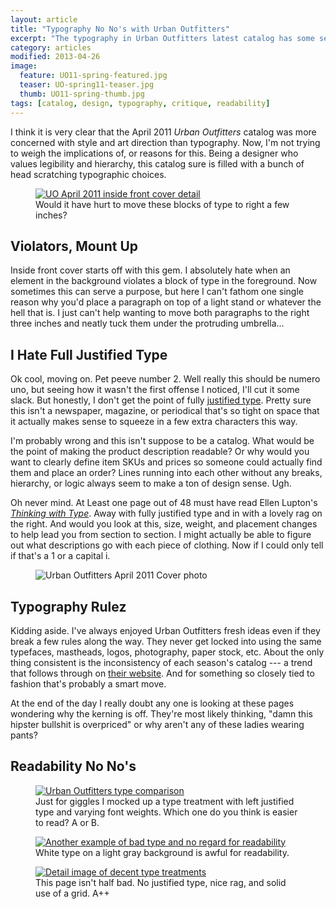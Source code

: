 ```yaml
---
layout: article
title: "Typography No No's with Urban Outfitters"
excerpt: "The typography in Urban Outfitters latest catalog has some serious readability issues."
category: articles
modified: 2013-04-26
image: 
  feature: UO11-spring-featured.jpg
  teaser: UO-spring11-teaser.jpg
  thumb: UO11-spring-thumb.jpg
tags: [catalog, design, typography, critique, readability]
---
```


I think it is very clear that the April 2011 *Urban Outfitters* catalog was more concerned with style and art direction than typography. Now, I'm not trying to weigh the implications of, or reasons for this. Being a designer who values legibility and hierarchy, this catalog sure is filled with a bunch of head scratching typographic choices.

<figure>
    <a href="{{ site.url }}/images/UO-bad-type-placement.jpg" title="Inside front cover detail photograph"><img title="Urban Outfitters bad type placement" src="{{ site.url }}/images/UO-bad-type-placement.jpg" alt="UO April 2011 inside front cover detail" /></a>
    <figcaption>Would it have hurt to move these blocks of type to right a few inches?</figcaption>
</figure>

## Violators, Mount Up

Inside front cover starts off with this gem. I absolutely hate when an element in the background violates a block of type in the foreground. Now sometimes this can serve a purpose, but here I can't fathom one single reason why you'd place a paragraph on top of a light stand or whatever the hell that is. I just can't help wanting to move both paragraphs to the right three inches and neatly tuck them under the protruding umbrella…

## I Hate Full Justified Type

Ok cool, moving on. Pet peeve number 2. Well really this should be numero uno, but seeing how it wasn't the first offense I noticed, I'll cut it some slack. But honestly, I don't get the point of fully [justified type](http://en.wikipedia.org/wiki/Justification_(typesetting)). Pretty sure this isn't a newspaper, magazine, or periodical that's so tight on space that it actually makes sense to squeeze in a few extra characters this way.

I'm probably wrong and this isn't suppose to be a catalog. What would be the point of making the product description readable? Or why would you want to clearly define item SKUs and prices so someone could actually find them and place an order? Lines running into each other without any breaks, hierarchy, or logic always seem to make a ton of design sense. Ugh.

Oh never mind. At Least one page out of 48 must have read Ellen Lupton's [*Thinking with Type*](http://www.amazon.com/gp/product/1568989695/ref=as_li_ss_tl?ie=UTF8&tag=mademist-20&linkCode=as2&camp=1789&creative=390957&creativeASIN=1568989695). Away with fully justified type and in with a lovely rag on the right. And would you look at this, size, weight, and placement changes to help lead you from section to section. I might actually be able to figure out what descriptions go with each piece of clothing. Now if I could only tell if that's a 1 or a capital i.    

<figure class="pull-right">
    <img src="{{ site.url }}/images/UO-spring11-cover.png" alt="Urban Outfitters April 2011 Cover photo" />
</figure>

## Typography Rulez

Kidding aside. I've always enjoyed Urban Outfitters fresh ideas even if they break a few rules along the way. They never get locked into using the same typefaces, mastheads, logos, photography, paper stock, etc. About the only thing consistent is the inconsistency of each season's catalog --- a trend that follows through on <a href="http://www.styleite.com/retail/urban-outfitters-new-website/" title="Type on arches? Yeah UO did that on their website">their website</a>. And for something so closely tied to fashion that's probably a smart move.

At the end of the day I really doubt any one is looking at these pages wondering why the kerning is off. They're most likely thinking, "damn this hipster bullshit is overpriced" or why aren't any of these ladies wearing pants?

## Readability No No's

<figure>
    <a href="{{ site.url }}/images/UO-product-text.jpg" title="Type comparion"><img src="{{ site.url }}/images/UO-product-text-300.jpg" alt="Urban Outfitters type comparison" /></a>
    <figcaption>Just for giggles I mocked up a type treatment with left justified type and varying font weights. Which one do you think is easier to read? A or B.</figcaption>
</figure>

<figure>
    <a href="{{ site.url }}/images/UO-awful-readability.jpg" title="Another example of unreadable type"><img src="{{ site.url }}/images/UO-awful-readability-300.jpg" alt="Another example of bad type and no regard for readability" title="Urban Outfitters awful typography" /></a>
    <figcaption>White type on a light gray background is awful for readability.</figcaption>
</figure>

<figure>
    <a href="{{ site.url }}/images/UO-type-hiearchy.jpg" title="Another detail image of type"><img title="Urban Outfitters catalog typography" src="{{ site.url }}/images/UO-type-hiearchy-300.jpg" alt="Detail image of decent type treatments" /></a>
    <figcaption>This page isn't half bad. No justified type, nice rag, and solid use of a grid. A++</figcaption>
</figure>